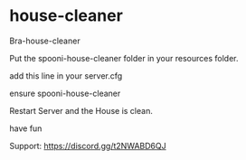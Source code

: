 # house-cleaner
Bra-house-cleaner

Put the spooni-house-cleaner folder in your resources folder.

add this line in your server.cfg

ensure spooni-house-cleaner

Restart Server and the House is clean.

have fun

Support: https://discord.gg/t2NWABD6QJ
